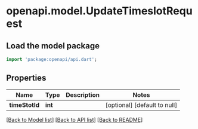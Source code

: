 # openapi.model.UpdateTimeslotRequest

## Load the model package
```dart
import 'package:openapi/api.dart';
```

## Properties
Name | Type | Description | Notes
------------ | ------------- | ------------- | -------------
**timeStotId** | **int** |  | [optional] [default to null]

[[Back to Model list]](../README.md#documentation-for-models) [[Back to API list]](../README.md#documentation-for-api-endpoints) [[Back to README]](../README.md)


